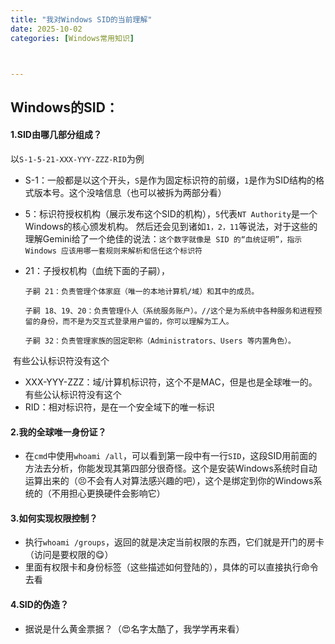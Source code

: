 ```yaml
---
title: "我对Windows SID的当前理解"
date: 2025-10-02
categories: [Windows常用知识]



---
```


## Windows的SID：

#### 1.SID由哪几部分组成？

以`S-1-5-21-XXX-YYY-ZZZ-RID`为例

- S-1：一般都是以这个开头，`S`是作为固定标识符的前缀，`1`是作为SID结构的格式版本号。这个没啥信息（也可以被拆为两部分看）

- 5：标识符授权机构（展示发布这个SID的机构），`5`代表`NT Authority`是一个Windows的核心颁发机构。
  然后还会见到诸如`1，2，11`等说法，对于这些的理解Gemini给了一个绝佳的说法：`这个数字就像是 SID 的“血统证明”，指示 Windows 应该用哪一套规则来解析和信任这个标识符`

- 21：子授权机构（血统下面的子嗣），

  ```
  子嗣 21：负责管理个体家庭（唯一的本地计算机/域）和其中的成员。
  
  子嗣 18、19、20：负责管理仆人（系统服务账户）。//这个是为系统中各种服务和进程预留的身份，而不是为交互式登录用户留的，你可以理解为工人。
  
  子嗣 32：负责管理家族的固定职称（Administrators、Users 等内置角色）。
  ```


​	有些公认标识符没有这个

- XXX-YYY-ZZZ：域/计算机标识符，这个不是MAC，但是也是全球唯一的。有些公认标识符没有这个
- RID：相对标识符，是在一个安全域下的唯一标识

#### 2.我的全球唯一身份证？

- 在`cmd`中使用`whoami /all`，可以看到第一段中有一行`SID`，这段SID用前面的方法去分析，你能发现其第四部分很奇怪。这个是安装Windows系统时自动运算出来的（😣不会有人对算法感兴趣的吧），这个是绑定到你的Windows系统的（不用担心更换硬件会影响它）

#### 3.如何实现权限控制？

- 执行`whoami /groups`，返回的就是决定当前权限的东西，它们就是开门的房卡（访问是要权限的😋）
- 里面有权限卡和身份标签（这些描述如何登陆的），具体的可以直接执行命令去看

#### 4.SID的伪造？

- 据说是什么黄金票据？（😍名字太酷了，我学学再来看）

